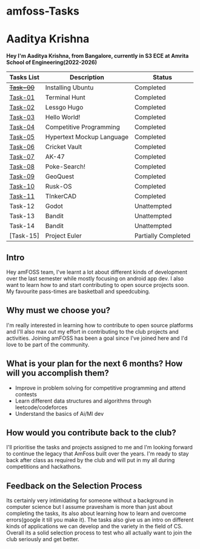 # amfoss-Tasks

# Aaditya Krishna

**Hey I'm Aaditya Krishna, from Bangalore, currently in S3 ECE at Amrita School of Engineering(2022-2026)**

**Tasks List**|**Description**|**Status**
--------------|---------------|---------------
[~~Task-00~~]()|Installing Ubuntu|Completed
[Task-01](https://github.com/DeadlockVector/amfoss-tasks1/tree/main/task-01)|Terminal Hunt|Completed
[Task-02](https://github.com/DeadlockVector/amfoss-tasks1/tree/main/task-02)|Lessgo Hugo|Completed
[Task-03](https://github.com/DeadlockVector/amfoss-tasks1/tree/main/task-03)|Hello World!|Completed
[Task-04](https://github.com/DeadlockVector/amfoss-tasks1/tree/main/task-04)|Competitive Programming|Completed
[Task-05](https://github.com/DeadlockVector/amfoss-tasks1/tree/main/task-05)|Hypertext Mockup Language|Completed
[Task-06](https://github.com/DeadlockVector/amfoss-tasks1/tree/main/task-06)|Cricket Vault|Completed
[Task-07](https://github.com/DeadlockVector/amfoss-tasks1/tree/main/task-07)|AK-47|Completed
[Task-08](https://github.com/DeadlockVector/amfoss-tasks1/tree/main/task-08)|Poke-Search!|Completed
[Task-09](https://github.com/DeadlockVector/amfoss-tasks1/tree/main/task-09)|GeoQuest|Completed
[Task-10](https://github.com/DeadlockVector/amfoss-tasks1/tree/main/task-10)|Rusk-OS|Completed
[Task-11](https://github.com/DeadlockVector/amfoss-tasks1/tree/main/task-11)|TInkerCAD|Completed
Task-12|Godot|Unattempted
Task-13|Bandit|Unattempted
Task-14|Bandit|Unattempted
[Task-15]|Project Euler|Partially Completed

## Intro
Hey amFOSS team, I've learnt a lot about different kinds of development over the last semester while mostly focusing on android app dev. I also want to learn how to and start contributing to open source projects soon. My favourite pass-times are basketball and speedcubing.

## Why must we choose you?
I'm really interested in learning how to contribute to open source platforms and I'll also max out my effort in contributing to the club projects and activities. Joining amFOSS has been a goal since I've joined here and I'd love to be part of the community.

## What is your plan for the next 6 months? How will you accomplish them?
- Improve in problem solving for competitive programming and attend contests
- Learn different data structures and algorithms through leetcode/codeforces
- Understand the basics of Ai/Ml dev 
 
## How would you contribute back to the club?
I'll prioritise the tasks and projects assigned to me and I'm looking forward to continue the legacy that AmFoss built over the years.
I'm ready to stay back after class as required by the club and will put in my all during competitions and hackathons.

## Feedback on the Selection Process
Its certainly very intimidating for someone without a background in computer science but I assume pravesham is more than just about completing the tasks, its also about learning how to learn and overcome errors(google it till you make it). The tasks also give us an intro on different kinds of applications we can develop and the variety in the field of CS. Overall its a solid selection process to test who all actually want to join the club seriously and get better.
